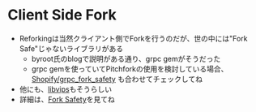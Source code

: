 # Client Side Fork

* Reforkingは当然クライアント側でForkを行うのだが、世の中には"Fork Safe"じゃないライブラリがある
    * byroot氏のblogで説明がある通り、grpc gemがそうだった
    * grpc gemを使っていてPitchforkの使用を検討している場合、[Shopify/grpc_fork_safety](https://github.com/Shopify/grpc_fork_safety) も合わせてチェックしてね
* 他にも、[libvips](https://github.com/libvips/libvips/discussions/3577)もそうらしい
* 詳細は、[Fork Safety](https://github.com/Shopify/pitchfork/blob/master/docs/FORK_SAFETY.md)を見てね
